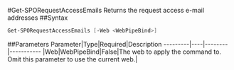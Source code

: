 #Get-SPORequestAccessEmails
Returns the request access e-mail addresses
##Syntax
```powershell
Get-SPORequestAccessEmails [-Web <WebPipeBind>]
```


##Parameters
Parameter|Type|Required|Description
---------|----|--------|-----------
|Web|WebPipeBind|False|The web to apply the command to. Omit this parameter to use the current web.|
